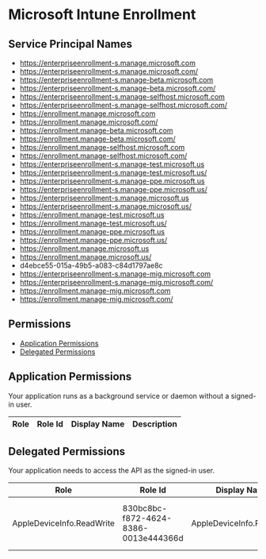 # Microsoft Intune Enrollment
## Service Principal Names
- https://enterpriseenrollment-s.manage.microsoft.com
- https://enterpriseenrollment-s.manage.microsoft.com/
- https://enterpriseenrollment-s.manage-beta.microsoft.com
- https://enterpriseenrollment-s.manage-beta.microsoft.com/
- https://enterpriseenrollment-s.manage-selfhost.microsoft.com
- https://enterpriseenrollment-s.manage-selfhost.microsoft.com/
- https://enrollment.manage.microsoft.com
- https://enrollment.manage.microsoft.com/
- https://enrollment.manage-beta.microsoft.com
- https://enrollment.manage-beta.microsoft.com/
- https://enrollment.manage-selfhost.microsoft.com
- https://enrollment.manage-selfhost.microsoft.com/
- https://enterpriseenrollment-s.manage-test.microsoft.us
- https://enterpriseenrollment-s.manage-test.microsoft.us/
- https://enterpriseenrollment-s.manage-ppe.microsoft.us
- https://enterpriseenrollment-s.manage-ppe.microsoft.us/
- https://enterpriseenrollment-s.manage.microsoft.us
- https://enterpriseenrollment-s.manage.microsoft.us/
- https://enrollment.manage-test.microsoft.us
- https://enrollment.manage-test.microsoft.us/
- https://enrollment.manage-ppe.microsoft.us
- https://enrollment.manage-ppe.microsoft.us/
- https://enrollment.manage.microsoft.us
- https://enrollment.manage.microsoft.us/
- d4ebce55-015a-49b5-a083-c84d1797ae8c
- https://enterpriseenrollment-s.manage-mig.microsoft.com
- https://enterpriseenrollment-s.manage-mig.microsoft.com/
- https://enrollment.manage-mig.microsoft.com
- https://enrollment.manage-mig.microsoft.com/

 ## Permissions
- [Application Permissions](#application-permissions)
- [Delegated Permissions](#delegated-permissions)

## Application Permissions
Your application runs as a background service or daemon without a signed-in user.

| Role | Role Id | Display Name | Description |
|---|---|---|---|

## Delegated Permissions
Your application needs to access the API as the signed-in user. 

| Role | Role Id | Display Name | Description |
|---|---|---|---|
| AppleDeviceInfo.ReadWrite | 830bc8bc-f872-4624-8386-0013e444366d | AppleDeviceInfo.ReadWrite | Allow users to report info on their Apple Device. |

